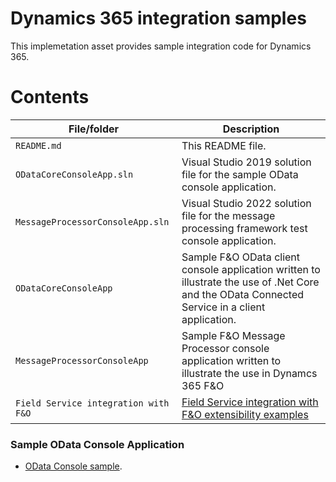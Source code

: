 <!--
---
page_type: sample
languages:
- csharp
products:
- dynamics-finance-operations
- dotnet-core

description: "Dynamics 365 integration samples"
urlFragment: "d365-integration-samples"
---
-->
# Dynamics 365 integration samples

This implemetation asset provides sample integration code for Dynamics 365.

# Contents
| File/folder | Description |
|-------------|-------------|
| `README.md` | This README file. |
| `ODataCoreConsoleApp.sln` | Visual Studio 2019 solution file for the sample OData console application. |
| `MessageProcessorConsoleApp.sln` | Visual Studio 2022 solution file for the message processing framework test console application. |
| `ODataCoreConsoleApp` | Sample F&O OData client console application written to illustrate the use of .Net Core and the OData Connected Service in a client application. |
| `MessageProcessorConsoleApp` | Sample F&O Message Processor console application written to illustrate the use in Dynamcs 365 F&O |
| `Field Service integration with F&O` | [Field Service integration with F&O extensibility examples](https://github.com/microsoft/Dynamics-365-FastTrack-Implementation-Assets/blob/master/Integration/Field%20service%20integration%20with%20F%26O/readme.md) |

### Sample OData Console Application
- [OData Console sample](https://github.com/microsoft/Dynamics-365-FastTrack-Implementation-Assets/tree/master/Integration/ODataCoreConsoleApp).
